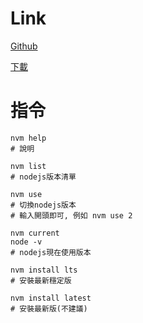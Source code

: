 # Link

[Github](https://github.com/coreybutler/nvm-windows)

[下載](https://github.com/coreybutler/nvm-windows/releases)

# 指令
```shell
nvm help
# 說明

nvm list
# nodejs版本清單

nvm use
# 切換nodejs版本
# 輸入開頭即可, 例如 nvm use 2

nvm current
node -v
# nodejs現在使用版本

nvm install lts
# 安裝最新穩定版

nvm install latest
# 安裝最新版(不建議)
```